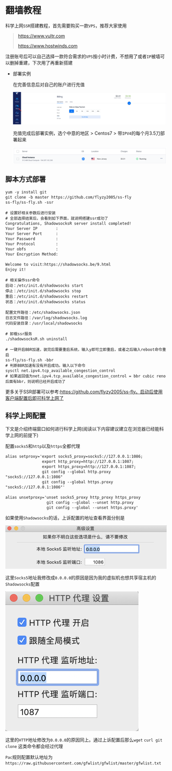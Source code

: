 # 翻墙教程

科学上网`SSR`搭建教程，首先需要购买一款`VPS`，推荐大家使用

> https://www.vultr.com
>
> https://www.hostwinds.com

注册账号后可以自己选择一款符合需求的`VPS`按小时计费，不想用了或者`IP`被墙可以删掉重建，下次用了再重新搭建

- 部署实例

    在完善信息后对自己的账户进行充值

    ![image-20201116101113055](images/搭建ShadowsocksR科学上网/image-20201116101113055.png)

    充值完成后部署实例，选个中意的地区 > Centos7 > 带`IPV4`的每个月3.5刀部署起来

    <img src="images/搭建ShadowsocksR科学上网/image-20201116101556951.png"/>


## 脚本方式部署

```shell
yum -y install git
git clone -b master https://github.com/flyzy2005/ss-fly
ss-fly/ss-fly.sh -ssr 

# 设置好相关参数后进行安装
# 全部选择结束后，会看到如下界面，就说明搭建ssr成功了
Congratulations, ShadowsocksR server install completed!
Your Server IP        :  
Your Server Port      :  
Your Password         :  
Your Protocol         :  
Your obfs             :  
Your Encryption Method:  

Welcome to visit:https://shadowsocks.be/9.html
Enjoy it!

# 相关操作ssr命令
启动：/etc/init.d/shadowsocks start
停止：/etc/init.d/shadowsocks stop
重启：/etc/init.d/shadowsocks restart
状态：/etc/init.d/shadowsocks status
 
配置文件路径：/etc/shadowsocks.json
日志文件路径：/var/log/shadowsocks.log
代码安装目录：/usr/local/shadowsocks

# 卸载ssr服务
./shadowsocksR.sh uninstall

# 一键开启BBR加速，装完后需要重启系统，输入y即可立即重启，或者之后输入reboot命令重启
ss-fly/ss-fly.sh -bbr
# 判断BBR加速有没有开启成功。输入以下命令
sysctl net.ipv4.tcp_available_congestion_control
# 如果返回值为net.ipv4.tcp_available_congestion_control = bbr cubic reno后面有bbr，则说明已经开启成功了
```

更多关于SSR部署可以参考:https://github.com/flyzy2005/ss-fly。启动后使用客户端配置后即可科学上网了

## 科学上网配置

下文是介绍终端窗口如何进行科学上网(阅读以下内容建议建立在浏览器已经能科学上网的前提下)

配置`socks5`和`http`以及`https`全都代理

```
alias setproxy='export socks5_proxy=socks5://127.0.0.1:1086;
                export http_proxy=http://127.0.0.1:1087;
                export https_proxy=http://127.0.0.1:1087;
                git config --global http.proxy "socks5://127.0.0.1:1086"
                git config --global https.proxy "socks5://127.0.0.1:1086"'
                
alias unsetproxy='unset socks5_proxy http_proxy https_proxy
                  git config --global --unset http.proxy
                  git config --global --unset https.proxy'
```

如果使用`Shadowsocks`的话，上诉配置的地址查看界面分别是

![image-20210224111504485](images/搭建ShadowsocksR科学上网/image-20210224111504485.png)

这里`Socks5`地址我修改成`0.0.0.0`的原因是因为我的虚拟机也想共享宿主机的`Shadowsocks`配置

![image-20210224111527967](images/搭建ShadowsocksR科学上网/image-20210224111527967.png)

这里的`HTTP`地址修改为`0.0.0.0`的原因同上。通过上诉配置后那么`wget` `curl git clone` 这类命令都会经过代理

`Pac`规则配置默认地址为`https://raw.githubusercontent.com/gfwlist/gfwlist/master/gfwlist.txt`

